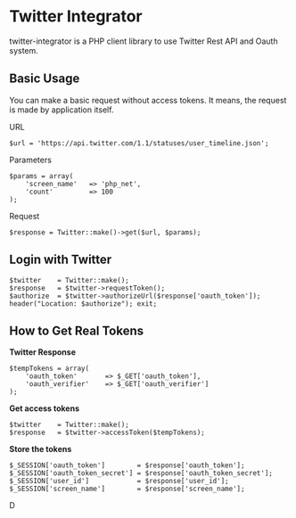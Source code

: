 Twitter Integrator
==================

twitter-integrator is a PHP client library to use Twitter Rest API and Oauth system.

Basic Usage
------------------

You can make a basic request without access tokens. It means, the request is made by application itself.

URL
    
    $url = 'https://api.twitter.com/1.1/statuses/user_timeline.json';

Parameters

    $params = array(
        'screen_name'   => 'php_net',
        'count'         => 100
    );

Request
    
    $response = Twitter::make()->get($url, $params);

Login with Twitter 
------------------

    $twitter    = Twitter::make();
    $response   = $twitter->requestToken();
    $authorize  = $twitter->authorizeUrl($response['oauth_token']);
    header("Location: $authorize"); exit;

How to Get Real Tokens
------------------

**Twitter Response**

    $tempTokens = array(
        'oauth_token'       => $_GET['oauth_token'],
        'oauth_verifier'    => $_GET['oauth_verifier']
    );

**Get access tokens**

    $twitter    = Twitter::make();
    $response   = $twitter->accessToken($tempTokens);

**Store the tokens**

    $_SESSION['oauth_token']        = $response['oauth_token'];
    $_SESSION['oauth_token_secret'] = $response['oauth_token_secret'];
    $_SESSION['user_id']            = $response['user_id'];
    $_SESSION['screen_name']        = $response['screen_name'];

D
